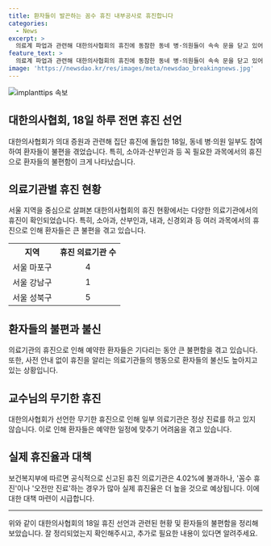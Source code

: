 ```yaml
---
title: 환자들이 발끈하는 꼼수 휴진 내부공사로 휴진합니다
categories:
  - News
excerpt: >
  의료계 파업과 관련해 대한의사협회의 휴진에 동참한 동네 병·의원들이 속속 문을 닫고 있어 이용객들의 불편함이 늘어나고 있다. 공사를 핑계로 또는 꼼수로 휴진하는 경우도 있어 민원이 증가하고 있다. 상급종합병원은 정상 진료를 이어가고 있으나, 동네 병·의원의 경우 실제 휴진율이 높을 수 있으며 이로써 이용객들의 불만이 계속될 전망이다.
feature_text: >
  의료계 파업과 관련해 대한의사협회의 휴진에 동참한 동네 병·의원들이 속속 문을 닫고 있어 이용객들의 불편함이 늘어나고 있다. 공사를 핑계로 또는 꼼수로 휴진하는 경우도 있어 민원이 증가하고 있다. 상급종합병원은 정상 진료를 이어가고 있으나, 동네 병·의원의 경우 실제 휴진율이 높을 수 있으며 이로써 이용객들의 불만이 계속될 전망이다.
image: 'https://newsdao.kr/res/images/meta/newsdao_breakingnews.jpg'
---
```


<p><img src="https://newsdao.kr/res/images/meta/newsdao_breakingnews.jpg" alt="implanttips 속보" /></p>

<h2 data-ke-size="size26">대한의사협회, 18일 하루 전면 휴진 선언</h2>

<p data-ke-size="size16">대한의사협회가 의대 증원과 관련해 집단 휴진에 돌입한 18일, 동네 병·의원 일부도 참여하여 환자들이 불편을 겪었습니다. 특히, 소아과·산부인과 등 꼭 필요한 과목에서의 휴진으로 환자들의 불편함이 크게 나타났습니다.</p>

<h2 data-ke-size="size26">의료기관별 휴진 현황</h2>

<p data-ke-size="size16">서울 지역을 중심으로 살펴본 대한의사협회의 휴진 현황에서는 다양한 의료기관에서의 휴진이 확인되었습니다. 특히, 소아과, 산부인과, 내과, 신경외과 등 여러 과목에서의 휴진으로 인해 환자들은 큰 불편을 겪고 있습니다.</p>

<table>
    <tr>
        <th>지역</th>
        <th>휴진 의료기관 수</th>
    </tr>
    <tr>
        <td style="text-align: center;">서울 마포구</td>
        <td style="text-align: center;">4</td>
    </tr>
    <tr>
        <td style="text-align: center;">서울 강남구</td>
        <td style="text-align: center;">1</td>
    </tr>
    <tr>
        <td style="text-align: center;">서울 성북구</td>
        <td style="text-align: center;">5</td>
    </tr>
</table>

<h2 data-ke-size="size26">환자들의 불편과 불신</h2>

<p data-ke-size="size16">의료기관의 휴진으로 인해 예약한 환자들은 기다리는 동안 큰 불편함을 겪고 있습니다. 또한, 사전 안내 없이 휴진을 알리는 의료기관들의 행동으로 환자들의 불신도 높아지고 있는 상황입니다.</p>

<h2 data-ke-size="size26">교수님의 무기한 휴진</h2>

<p data-ke-size="size16">대한의사협회가 선언한 무기한 휴진으로 인해 일부 의료기관은 정상 진료를 하고 있지 않습니다. 이로 인해 환자들은 예약한 일정에 맞추기 어려움을 겪고 있습니다.</p>

<h2 data-ke-size="size26">실제 휴진율과 대책</h2>

<p data-ke-size="size16">보건복지부에 따르면 공식적으로 신고된 휴진 의료기관은 4.02%에 불과하나, '꼼수 휴진'이나 '오전만 진료'하는 경우가 많아 실제 휴진율은 더 높을 것으로 예상됩니다. 이에 대한 대책 마련이 시급합니다.</p>

<hr>

<p>위와 같이 대한의사협회의 18일 휴진 선언과 관련된 현황 및 환자들의 불편함을 정리해보았습니다. 잘 정리되었는지 확인해주시고, 추가로 필요한 내용이 있다면 알려주세요.</p>

